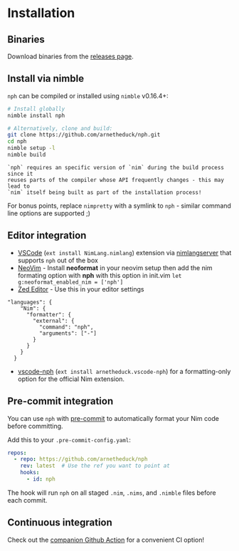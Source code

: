 # Installation

## Binaries

Download binaries from the
[releases page](https://github.com/arnetheduck/nph/releases/tag/latest).

## Install via nimble

`nph` can be compiled or installed using `nimble` v0.16.4+:

```sh
# Install globally
nimble install nph

# Alternatively, clone and build:
git clone https://github.com/arnetheduck/nph.git
cd nph
nimble setup -l
nimble build
```

```admonish note "Nim version"
`nph` requires an specific version of `nim` during the build process since it
reuses parts of the compiler whose API frequently changes - this may lead to
`nim` itself being built as part of the installation process!
```

For bonus points, replace `nimpretty` with a symlink to `nph` - similar command
line options are supported ;)

## Editor integration

- [VSCode](https://marketplace.visualstudio.com/items?itemName=NimLang.nimlang)
  (`ext install NimLang.nimlang`) extension via
  [nimlangserver](https://github.com/nim-lang/langserver/) that supports `nph`
  out of the box
- [NeoVim](https://github.com/sbdchd/neoformat) - Install **neoformat** in your
  neovim setup then add the nim formating option with **nph** with this option
  in init.vim `let g:neoformat_enabled_nim = ['nph']`
- [Zed Editor](https://github.com/foxoman/zed-nim) - Use this in your editor
  settings

```
"languages": {
    "Nim": {
      "formatter": {
        "external": {
          "command": "nph",
          "arguments": ["-"]
        }
      }
    }
  }
```

- [vscode-nph](https://marketplace.visualstudio.com/items?itemName=arnetheduck.vscode-nph)
  (`ext install arnetheduck.vscode-nph`) for a formatting-only option for the
  official Nim extension.

## Pre-commit integration

You can use `nph` with [pre-commit](https://pre-commit.com/) to automatically
format your Nim code before committing.

Add this to your `.pre-commit-config.yaml`:

```yaml
repos:
  - repo: https://github.com/arnetheduck/nph
    rev: latest  # Use the ref you want to point at
    hooks:
      - id: nph
```

The hook will run `nph` on all staged `.nim`, `.nims`, and `.nimble` files
before each commit.

## Continuous integration

Check out the
[companion Github Action](https://github.com/arnetheduck/nph-action) for a
convenient CI option!
